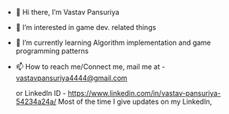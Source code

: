 - 👋 Hi there, I’m Vastav Pansuriya
- 👀 I’m interested in game dev. related things
- 🌱 I’m currently learning Algorithm implementation and game programming patterns 
- 📫 How to reach me/Connect me, mail me at - vastavpansuriya4444@gmail.com
  
  or LinkedIn  ID - https://www.linkedin.com/in/vastav-pansuriya-54234a24a/
  Most of the time I give updates on my LinkedIn, 
